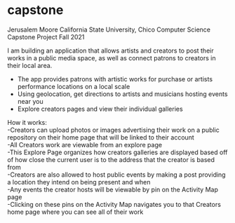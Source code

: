 # capstone

Jerusalem Moore
California State University, Chico 
Computer Science Capstone Project
Fall 2021

I am building an application that allows artists and creators to post their works in a public media space, as well as connect patrons 
to creators in their local area.
  - The app provides patrons with artistic works for purchase or artists performance locations on a local scale
  - Using geolocation, get directions to artists and musicians hosting events near you
  - Explore creators pages and view their individual galleries
  
How it works:  
  -Creators can upload photos or images advertising their work on a public repository on their home page that will be linked to their account  
  -All Creators work are viewable from an explore page  
    -This Explore Page organizes how creators galleries are displayed based off of how close the current user is to the address that the creator is based from  
  -Creators are also allowed to host public events by making a post providing a location they intend on being present and when  
    -Any events the creator hosts will be viewable by pin on the Activity Map page  
    -Clicking on these pins on the Activity Map navigates you to that Creators home page where you can see all of their work  
    
    
